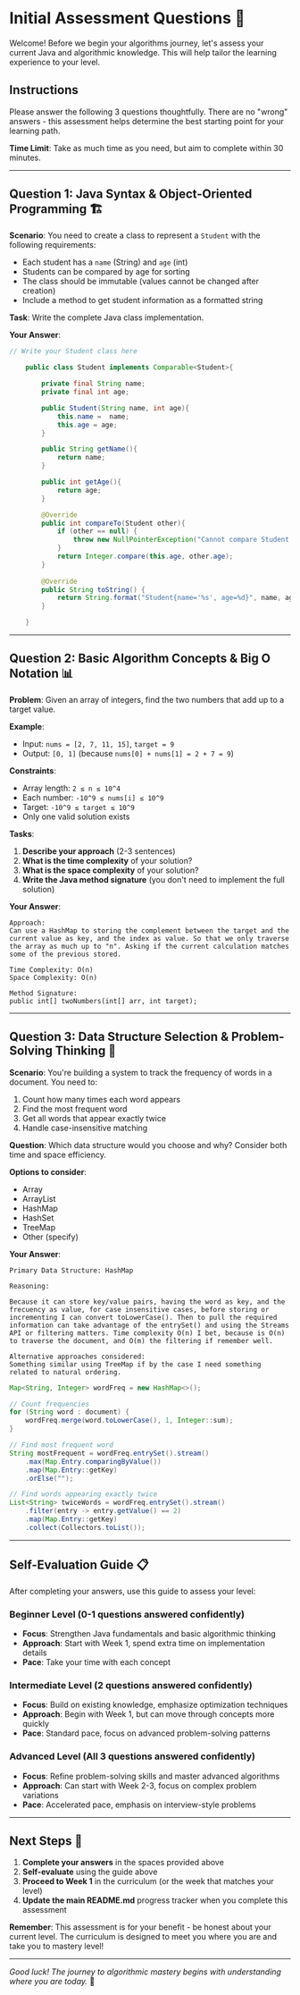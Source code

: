 # Initial Assessment Questions 📝

Welcome! Before we begin your algorithms journey, let's assess your current Java and algorithmic knowledge. This will help tailor the learning experience to your level.

## Instructions

Please answer the following 3 questions thoughtfully. There are no "wrong" answers - this assessment helps determine the best starting point for your learning path.

**Time Limit**: Take as much time as you need, but aim to complete within 30 minutes.

---

## Question 1: Java Syntax & Object-Oriented Programming 🏗️

**Scenario**: You need to create a class to represent a `Student` with the following requirements:
- Each student has a `name` (String) and `age` (int)
- Students can be compared by age for sorting
- The class should be immutable (values cannot be changed after creation)
- Include a method to get student information as a formatted string

**Task**: Write the complete Java class implementation.

**Your Answer**:
```java
// Write your Student class here
    
    public class Student implements Comparable<Student>{

        private final String name;
        private final int age;

        public Student(String name, int age){
            this.name =  name;
            this.age = age;
        }

        public String getName(){
            return name;
        }

        public int getAge(){
            return age;
        }

        @Override
        public int compareTo(Student other){
            if (other == null) {
                throw new NullPointerException("Cannot compare Student to null");
            }
            return Integer.compare(this.age, other.age);
        }
        
        @Override
        public String toString() {
            return String.format("Student{name='%s', age=%d}", name, age);
        }

    }

```

---

## Question 2: Basic Algorithm Concepts & Big O Notation 📊

**Problem**: Given an array of integers, find the two numbers that add up to a target value.

**Example**:
- Input: `nums = [2, 7, 11, 15]`, `target = 9`
- Output: `[0, 1]` (because `nums[0] + nums[1] = 2 + 7 = 9`)

**Constraints**:
- Array length: `2 ≤ n ≤ 10^4`
- Each number: `-10^9 ≤ nums[i] ≤ 10^9`
- Target: `-10^9 ≤ target ≤ 10^9`
- Only one valid solution exists

**Tasks**:
1. **Describe your approach** (2-3 sentences)
2. **What is the time complexity** of your solution?
3. **What is the space complexity** of your solution?
4. **Write the Java method signature** (you don't need to implement the full solution)

**Your Answer**:
```
Approach: 
Can use a HashMap to storing the complement between the target and the current value as key, and the index as value. So that we only traverse the array as much up to "n". Asking if the current calculation matches some of the previous stored.

Time Complexity: O(n)
Space Complexity: O(n)

Method Signature:
public int[] twoNumbers(int[] arr, int target);
```

---

## Question 3: Data Structure Selection & Problem-Solving Thinking 🧠

**Scenario**: You're building a system to track the frequency of words in a document. You need to:
1. Count how many times each word appears
2. Find the most frequent word
3. Get all words that appear exactly twice
4. Handle case-insensitive matching

**Question**: Which data structure would you choose and why? Consider both time and space efficiency.

**Options to consider**:
- Array
- ArrayList
- HashMap
- HashSet
- TreeMap
- Other (specify)

**Your Answer**:
```
Primary Data Structure: HashMap

Reasoning:

Because it can store key/value pairs, having the word as key, and the frecuency as value, for case insensitive cases, before storing or incrementing I can convert toLowerCase(). Then to pull the required information can take advantage of the entrySet() and using the Streams API or filtering matters. Time complexity O(n) I bet, because is O(n) to traverse the document, and O(m) the filtering if remember well.

Alternative approaches considered:
Something similar using TreeMap if by the case I need something related to natural ordering.
```

```java
Map<String, Integer> wordFreq = new HashMap<>();

// Count frequencies
for (String word : document) {
    wordFreq.merge(word.toLowerCase(), 1, Integer::sum);
}

// Find most frequent word
String mostFrequent = wordFreq.entrySet().stream()
    .max(Map.Entry.comparingByValue())
    .map(Map.Entry::getKey)
    .orElse("");

// Find words appearing exactly twice
List<String> twiceWords = wordFreq.entrySet().stream()
    .filter(entry -> entry.getValue() == 2)
    .map(Map.Entry::getKey)
    .collect(Collectors.toList());

```
---

## Self-Evaluation Guide 📋

After completing your answers, use this guide to assess your level:

### **Beginner Level** (0-1 questions answered confidently)
- **Focus**: Strengthen Java fundamentals and basic algorithmic thinking
- **Approach**: Start with Week 1, spend extra time on implementation details
- **Pace**: Take your time with each concept

### **Intermediate Level** (2 questions answered confidently)
- **Focus**: Build on existing knowledge, emphasize optimization techniques
- **Approach**: Begin with Week 1, but can move through concepts more quickly
- **Pace**: Standard pace, focus on advanced problem-solving patterns

### **Advanced Level** (All 3 questions answered confidently)
- **Focus**: Refine problem-solving skills and master advanced algorithms
- **Approach**: Can start with Week 2-3, focus on complex problem variations
- **Pace**: Accelerated pace, emphasis on interview-style problems

---

## Next Steps 🚀

1. **Complete your answers** in the spaces provided above
2. **Self-evaluate** using the guide above
3. **Proceed to Week 1** in the curriculum (or the week that matches your level)
4. **Update the main README.md** progress tracker when you complete this assessment

**Remember**: This assessment is for your benefit - be honest about your current level. The curriculum is designed to meet you where you are and take you to mastery level!

---

*Good luck! The journey to algorithmic mastery begins with understanding where you are today.* 🌟
